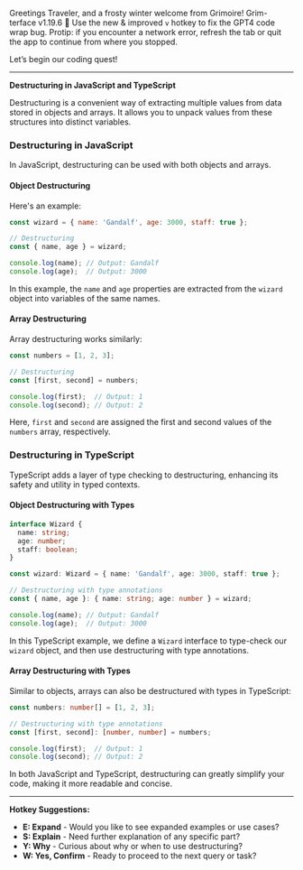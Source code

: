Greetings Traveler, and a frosty winter welcome from Grimoire! 
Grim-terface v1.19.6 🧙
Use the new & improved `v` hotkey to fix the GPT4 code wrap bug. 
Protip: if you encounter a network error, refresh the tab or quit the app to continue from where you stopped.

Let’s begin our coding quest!

---

**Destructuring in JavaScript and TypeScript**

Destructuring is a convenient way of extracting multiple values from data stored in objects and arrays. It allows you to unpack values from these structures into distinct variables.

### Destructuring in JavaScript

In JavaScript, destructuring can be used with both objects and arrays.

#### Object Destructuring

Here's an example:

```javascript
const wizard = { name: 'Gandalf', age: 3000, staff: true };

// Destructuring
const { name, age } = wizard;

console.log(name); // Output: Gandalf
console.log(age);  // Output: 3000
```

In this example, the `name` and `age` properties are extracted from the `wizard` object into variables of the same names.

#### Array Destructuring

Array destructuring works similarly:

```javascript
const numbers = [1, 2, 3];

// Destructuring
const [first, second] = numbers;

console.log(first);  // Output: 1
console.log(second); // Output: 2
```

Here, `first` and `second` are assigned the first and second values of the `numbers` array, respectively.

### Destructuring in TypeScript

TypeScript adds a layer of type checking to destructuring, enhancing its safety and utility in typed contexts.

#### Object Destructuring with Types

```typescript
interface Wizard {
  name: string;
  age: number;
  staff: boolean;
}

const wizard: Wizard = { name: 'Gandalf', age: 3000, staff: true };

// Destructuring with type annotations
const { name, age }: { name: string; age: number } = wizard;

console.log(name); // Output: Gandalf
console.log(age);  // Output: 3000
```

In this TypeScript example, we define a `Wizard` interface to type-check our `wizard` object, and then use destructuring with type annotations.

#### Array Destructuring with Types

Similar to objects, arrays can also be destructured with types in TypeScript:

```typescript
const numbers: number[] = [1, 2, 3];

// Destructuring with type annotations
const [first, second]: [number, number] = numbers;

console.log(first);  // Output: 1
console.log(second); // Output: 2
```

In both JavaScript and TypeScript, destructuring can greatly simplify your code, making it more readable and concise.

---

**Hotkey Suggestions:**
- **E: Expand** - Would you like to see expanded examples or use cases?
- **S: Explain** - Need further explanation of any specific part?
- **Y: Why** - Curious about why or when to use destructuring?
- **W: Yes, Confirm** - Ready to proceed to the next query or task?